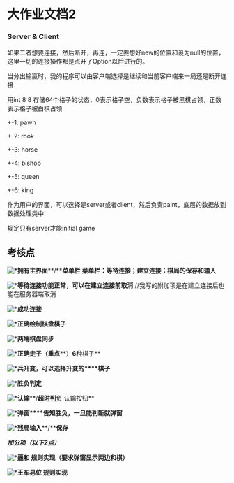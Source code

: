 # 大作业文档2

### Server & Client

如果二者想要连接，然后断开，再连，一定要想好new的位置和设为null的位置，这里一切的连接操作都是点开了Option以后进行的。



当分出输赢时，我的程序可以由客户端选择是继续和当前客户端来一局还是断开连接

用int 8 8 存储64个格子的状态，0表示格子空，负数表示格子被黑棋占领，正数表示格子被白棋占领

+-1: pawn 

+-2: rook

+-3: horse

+-4: bishop

+-5: queen

+-6: king

作为用户的界面，可以选择是server或者client，然后负责paint，底层的数据放到数据处理类中‘





规定只有server才能initial game





## 考核点

![*](file:///C:/Users/JACQUE~1/AppData/Local/Temp/artB145.tmp)**拥有主界面****/****菜单栏 菜单栏：等待连接；建立连接；棋局的保存和输入**

![*](file:///C:/Users/JACQUE~1/AppData/Local/Temp/artB146.tmp)**等待连接功能正常，可以在建立连接前取消** //我写的附加项是在建立连接后也能在服务器端取消

![*](file:///C:/Users/JACQUE~1/AppData/Local/Temp/artB147.tmp)**成功连接**

![*](file:///C:/Users/JACQUE~1/AppData/Local/Temp/artB148.tmp)**正确绘制棋盘棋子**

![*](file:///C:/Users/JACQUE~1/AppData/Local/Temp/artB159.tmp)**两端棋盘同步**

![*](file:///C:/Users/JACQUE~1/AppData/Local/Temp/artB15A.tmp)**正确走子（重点****）****6****种棋子**

![*](file:///C:/Users/JACQUE~1/AppData/Local/Temp/artB15B.tmp)**兵升变，可以选择升变的****棋子**

![*](file:///C:/Users/JACQUE~1/AppData/Local/Temp/artB15C.tmp)**胜负判定**

![*](file:///C:/Users/JACQUE~1/AppData/Local/Temp/artB15D.tmp)**认输****/****超时判****负 认输按钮**

![*](file:///C:/Users/JACQUE~1/AppData/Local/Temp/artB15E.tmp)**弹窗****告知胜负，一旦能判断就弹窗**

![*](file:///C:/Users/JACQUE~1/AppData/Local/Temp/artB15F.tmp)**残局输入****/****保存**

***加分项（以下******2******点）***

![*](file:///C:/Users/JACQUE~1/AppData/Local/Temp/artB162.tmp)**逼和        规则实现（要求弹窗显示两边和棋）**

![*](file:///C:/Users/JACQUE~1/AppData/Local/Temp/artB172.tmp)**王车易位 规则实现**



